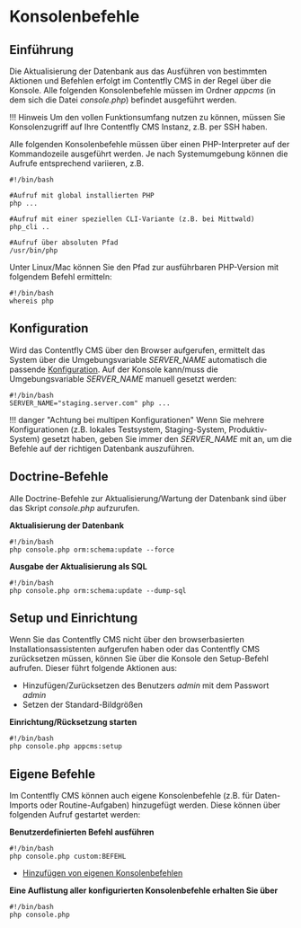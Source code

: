 # Konsolenbefehle

## Einführung

Die Aktualisierung der Datenbank aus das Ausführen von bestimmten Aktionen und Befehlen erfolgt im Contentfly CMS in der Regel über die Konsole. Alle folgenden Konsolenbefehle müssen im Ordner _appcms_ (in dem sich die Datei _console.php_) befindet ausgeführt werden.

!!! Hinweis
    Um den vollen Funktionsumfang nutzen zu können, müssen Sie Konsolenzugriff auf Ihre Contentfly CMS Instanz, z.B. per SSH haben.

Alle folgenden Konsolenbefehle müssen über einen PHP-Interpreter auf der Kommandozeile ausgeführt werden. Je nach Systemumgebung können die Aufrufe entsprechend variieren, z.B.

```
#!/bin/bash

#Aufruf mit global installierten PHP
php ...

#Aufruf mit einer speziellen CLI-Variante (z.B. bei Mittwald)
php_cli ..

#Aufruf über absoluten Pfad
/usr/bin/php

```

Unter Linux/Mac können Sie den Pfad zur ausführbaren PHP-Version mit folgendem Befehl ermitteln:
```
#!/bin/bash
whereis php
```

## Konfiguration

Wird das Contentfly CMS über den Browser aufgerufen, ermittelt das System über die Umgebungsvariable _SERVER_NAME_ automatisch die passende [Konfiguration](../entwicklung/setup.md#multiple-konfigurationen). Auf der Konsole kann/muss die Umgebungsvariable _SERVER_NAME_ manuell gesetzt werden:

```
#!/bin/bash
SERVER_NAME="staging.server.com" php ...
```
!!! danger "Achtung bei multipen Konfigurationen"
    Wenn Sie mehrere Konfigurationen (z.B. lokales Testsystem, Staging-System, Produktiv-System) gesetzt haben, geben Sie immer den _SERVER_NAME_ mit an, um die Befehle auf der richtigen Datenbank auszuführen.

## Doctrine-Befehle

Alle Doctrine-Befehle zur Aktualisierung/Wartung der Datenbank sind über das Skript _console.php_ aufzurufen.

**Aktualisierung der Datenbank**
```
#!/bin/bash
php console.php orm:schema:update --force
```

**Ausgabe der Aktualisierung als SQL**
```
#!/bin/bash
php console.php orm:schema:update --dump-sql
```

## Setup und Einrichtung

Wenn Sie das Contentfly CMS nicht über den browserbasierten Installationsassistenten aufgerufen haben oder das Contentfly CMS zurücksetzen müssen, können Sie über die Konsole den Setup-Befehl aufrufen. Dieser führt folgende Aktionen aus:

* Hinzufügen/Zurücksetzen des Benutzers _admin_ mit dem Passwort _admin_
* Setzen der Standard-Bildgrößen

**Einrichtung/Rücksetzung starten**
```
#!/bin/bash
php console.php appcms:setup
```

## Eigene Befehle

Im Contentfly CMS können auch eigene Konsolenbefehle (z.B. für Daten-Imports oder Routine-Aufgaben) hinzugefügt werden. Diese können über folgenden Aufruf gestartet werden:

**Benutzerdefinierten Befehl ausführen**
```
#!/bin/bash
php console.php custom:BEFEHL
```

* [Hinzufügen von eigenen Konsolenbefehlen](../backend/konsole.md)

**Eine Auflistung aller konfigurierten Konsolenbefehle erhalten Sie über**
```
#!/bin/bash
php console.php
```
